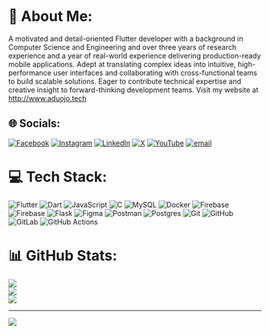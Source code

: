 # 💫 About Me:
A motivated and detail-oriented Flutter developer with a background in Computer Science and Engineering and over three years of research experience and a year of real-world experience delivering production-ready mobile applications. Adept at translating complex ideas into intuitive, high-performance user interfaces and collaborating with cross-functional teams to build scalable solutions. Eager to contribute technical expertise and creative insight to forward-thinking development teams. Visit my website at http://www.aduojo.tech


## 🌐 Socials:
[![Facebook](https://img.shields.io/badge/Facebook-%231877F2.svg?logo=Facebook&logoColor=white)](https://facebook.com/elisha.enefu.1) [![Instagram](https://img.shields.io/badge/Instagram-%23E4405F.svg?logo=Instagram&logoColor=white)](https://instagram.com/elisha_aduojo) [![LinkedIn](https://img.shields.io/badge/LinkedIn-%230077B5.svg?logo=linkedin&logoColor=white)](https://linkedin.com/in/elisha-enefu-522010285) [![X](https://img.shields.io/badge/X-black.svg?logo=X&logoColor=white)](https://x.com/AduojoElisha) [![YouTube](https://img.shields.io/badge/YouTube-%23FF0000.svg?logo=YouTube&logoColor=white)](https://youtube.com/@DarkFlutter) [![email](https://img.shields.io/badge/Email-D14836?logo=gmail&logoColor=white)](mailto:excelwhite20@gmail.com) 

# 💻 Tech Stack:
![Flutter](https://img.shields.io/badge/Flutter-%2302569B.svg?style=for-the-badge&logo=Flutter&logoColor=white) ![Dart](https://img.shields.io/badge/dart-%230175C2.svg?style=for-the-badge&logo=dart&logoColor=white) ![JavaScript](https://img.shields.io/badge/javascript-%23323330.svg?style=for-the-badge&logo=javascript&logoColor=%23F7DF1E) ![C](https://img.shields.io/badge/c-%2300599C.svg?style=for-the-badge&logo=c&logoColor=white) ![MySQL](https://img.shields.io/badge/mysql-4479A1.svg?style=for-the-badge&logo=mysql&logoColor=white) ![Docker](https://img.shields.io/badge/docker-%230db7ed.svg?style=for-the-badge&logo=docker&logoColor=white) ![Firebase](https://img.shields.io/badge/firebase-%23039BE5.svg?style=for-the-badge&logo=firebase) ![Firebase](https://img.shields.io/badge/firebase-a08021?style=for-the-badge&logo=firebase&logoColor=ffcd34) ![Flask](https://img.shields.io/badge/flask-%23000.svg?style=for-the-badge&logo=flask&logoColor=white) ![Figma](https://img.shields.io/badge/figma-%23F24E1E.svg?style=for-the-badge&logo=figma&logoColor=white) ![Postman](https://img.shields.io/badge/Postman-FF6C37?style=for-the-badge&logo=postman&logoColor=white) ![Postgres](https://img.shields.io/badge/postgres-%23316192.svg?style=for-the-badge&logo=postgresql&logoColor=white) ![Git](https://img.shields.io/badge/git-%23F05033.svg?style=for-the-badge&logo=git&logoColor=white) ![GitHub](https://img.shields.io/badge/github-%23121011.svg?style=for-the-badge&logo=github&logoColor=white) ![GitLab](https://img.shields.io/badge/gitlab-%23181717.svg?style=for-the-badge&logo=gitlab&logoColor=white) ![GitHub Actions](https://img.shields.io/badge/github%20actions-%232671E5.svg?style=for-the-badge&logo=githubactions&logoColor=white)
# 📊 GitHub Stats:
![](https://github-readme-stats.vercel.app/api?username=ExcelWhite&theme=dark&hide_border=false&include_all_commits=false&count_private=false)<br/>
![](https://nirzak-streak-stats.vercel.app/?user=ExcelWhite&theme=dark&hide_border=false)<br/>
![](https://github-readme-stats.vercel.app/api/top-langs/?username=ExcelWhite&theme=dark&hide_border=false&include_all_commits=false&count_private=false&layout=compact)

---
[![](https://visitcount.itsvg.in/api?id=ExcelWhite&icon=0&color=0)](https://visitcount.itsvg.in)

<!-- Proudly created with GPRM ( https://gprm.itsvg.in ) -->
